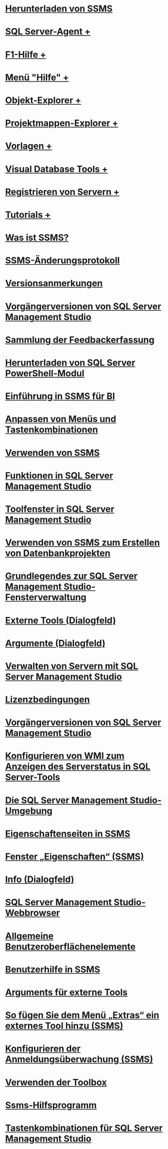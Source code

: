 # [Herunterladen von SSMS](download-sql-server-management-studio-ssms.md)

# [SQL Server-Agent +](../ssms/agent/sql-server-agent.md)
# [F1-Hilfe +](../ssms/f1-help/f1-help-for-server-connections-sql-server-management-studio.md)
# [Menü "Hilfe" +](../ssms/menu-help/sql-server-management-studio-menu-help.md)
# [Objekt-Explorer +](../ssms/object/object-explorer.md)
# [Projektmappen-Explorer +](../ssms/solution/solution-explorer.md)
# [Vorlagen +](../ssms/template/template-explorer.md)
# [Visual Database Tools +](../ssms/visual-db-tools/visual-database-tools.md)
# [Registrieren von Servern +](../ssms/register-servers/register-servers.md)
# [Tutorials +](../ssms/tutorials/tutorial-sql-server-management-studio.md)

# [Was ist SSMS?](sql-server-management-studio-ssms.md)
# [SSMS-Änderungsprotokoll](sql-server-management-studio-changelog-ssms.md)
# [Versionsanmerkungen](sql-server-management-studio-release-notes.md)
# [Vorgängerversionen von SQL Server Management Studio](previous-sql-server-management-studio-releases.md)
# [Sammlung der Feedbackerfassung](sql-server-management-studio-telemetry-ssms.md)
# [Herunterladen von SQL Server PowerShell-Modul](download-sql-server-ps-module.md)

# [Einführung in SSMS für BI](introduction-to-sql-server-management-studio-for-business-intelligence.md)
# [Anpassen von Menüs und Tastenkombinationen](customize-menus-and-shortcut-keys.md)
# [Verwenden von SSMS](use-sql-server-management-studio.md)
# [Funktionen in SQL Server Management Studio](features-in-sql-server-management-studio.md)
# [Toolfenster in SQL Server Management Studio](tool-windows-in-sql-server-management-studio.md)
# [Verwenden von SSMS zum Erstellen von Datenbankprojekten](build-database-projects-by-using-sql-server-management-studio.md)
# [Grundlegendes zur SQL Server Management Studio-Fensterverwaltung](understand-sql-server-management-studio-windows-management.md)
# [Externe Tools (Dialogfeld)](external-tools-dialog-box.md)

# [Argumente (Dialogfeld)](arguments-dialog-box.md)
# [Verwalten von Servern mit SQL Server Management Studio](administer-servers-with-sql-server-management-studio.md)
# [Lizenzbedingungen](sql-server-management-studio-license-terms.md)
# [Vorgängerversionen von SQL Server Management Studio](previous-sql-server-management-studio-releases.md)
# [Konfigurieren von WMI zum Anzeigen des Serverstatus in SQL Server-Tools](configure-wmi-to-show-server-status-in-sql-server-tools.md)
# [Die SQL Server Management Studio-Umgebung](the-sql-server-management-studio-environment.md)
# [Eigenschaftenseiten in SSMS](property-pages-in-sql-server-management-studio.md)
# [Fenster „Eigenschaften“ (SSMS)](properties-window-management-studio.md)

# [Info (Dialogfeld)](about-dialog-box.md)
# [SQL Server Management Studio-Webbrowser](sql-server-management-studio-web-browser.md)
# [Allgemeine Benutzeroberflächenelemente](general-user-interface-elements.md)

# [Benutzerhilfe in SSMS](user-assistance-in-sql-server-management-studio.md)
# [Arguments für externe Tools](use-of-sql-server-features-and-capabilities-wwi-oltp.md)
# [So fügen Sie dem Menü „Extras“ ein externes Tool hinzu (SSMS)](add-an-external-tool-to-the-tools-menu-sql-server-management-studio.md)
# [Konfigurieren der Anmeldungsüberwachung (SSMS)](configure-login-auditing-sql-server-management-studio.md)
# [Verwenden der Toolbox](use-the-toolbox.md)

# [Ssms-Hilfsprogramm](ssms-utility.md)  
# [Tastenkombinationen für SQL Server Management Studio](sql-server-management-studio-keyboard-shortcuts.md)  

